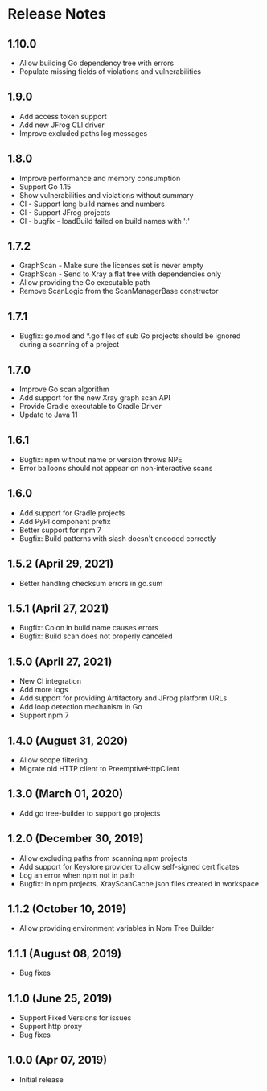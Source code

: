 # Release Notes

## 1.10.0
- Allow building Go dependency tree with errors
- Populate missing fields of violations and vulnerabilities

## 1.9.0
- Add access token support
- Add new JFrog CLI driver
- Improve excluded paths log messages

## 1.8.0
- Improve performance and memory consumption
- Support Go 1.15
- Show vulnerabilities and violations without summary
- CI - Support long build names and numbers
- CI - Support JFrog projects
- CI - bugfix - loadBuild failed on build names with ':'

## 1.7.2
- GraphScan - Make sure the licenses set is never empty
- GraphScan - Send to Xray a flat tree with dependencies only
- Allow providing the Go executable path
- Remove ScanLogic from the ScanManagerBase constructor

## 1.7.1

- Bugfix: go.mod and *.go files of sub Go projects should be ignored during a scanning of a project

## 1.7.0

- Improve Go scan algorithm
- Add support for the new Xray graph scan API
- Provide Gradle executable to Gradle Driver
- Update to Java 11

## 1.6.1

- Bugfix: npm without name or version throws NPE
- Error balloons should not appear on non-interactive scans

## 1.6.0

- Add support for Gradle projects
- Add PyPI component prefix
- Better support for npm 7
- Bugfix: Build patterns with slash doesn't encoded correctly

## 1.5.2 (April 29, 2021)

- Better handling checksum errors in go.sum

## 1.5.1 (April 27, 2021)

- Bugfix: Colon in build name causes errors
- Bugfix: Build scan does not properly canceled

## 1.5.0 (April 27, 2021)

- New CI integration
- Add more logs
- Add support for providing Artifactory and JFrog platform URLs
- Add loop detection mechanism in Go
- Support npm 7

## 1.4.0 (August 31, 2020)

- Allow scope filtering
- Migrate old HTTP client to PreemptiveHttpClient

## 1.3.0 (March 01, 2020)

- Add go tree-builder to support go projects

## 1.2.0 (December 30, 2019)

- Allow excluding paths from scanning npm projects
- Add support for Keystore provider to allow self-signed certificates
- Log an error when npm not in path
- Bugfix: in npm projects, XrayScanCache.json files created in workspace

## 1.1.2 (October 10, 2019)

- Allow providing environment variables in Npm Tree Builder

## 1.1.1 (August 08, 2019)

- Bug fixes

## 1.1.0 (June 25, 2019)

- Support Fixed Versions for issues
- Support http proxy
- Bug fixes

## 1.0.0 (Apr 07, 2019)

- Initial release
